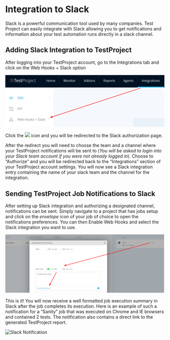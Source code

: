 # Integration to Slack

Slack is a powerful communication tool used by many companies. Test Project can easily integrate with Slack allowing you to get notifications and information about your test automation runs directly in a slack channel.

## Adding Slack Integration to TestProject

After logging into your TestProject account, go to the Integrations tab and click on the Web Hooks + Slack option

![Slack integrations](../.gitbook/assets/image%20%2822%29.png)

Click the ![](https://blog.testproject.io/wp-content/uploads/2019/03/add_to_slack.png) icon and you will be redirected to the Slack authorization page.

After the redirect you will need to choose the team and a channel where your TestProject notifications will be sent to \(_You will be asked to login into your Slack team account if you were not already logged in_\). Choose to “Authorize” and you will be redirected back to the “Integrations” section of your TestProject account settings. You will now see a Slack integration entry containing the name of your slack team and the channel for the integration.

## Sending TestProject Job Notifications to Slack

After setting up Slack integration and authorizing a designated channel, notifications can be sent. Simply navigate to a project that has jobs setup and click on the _envelope_ icon of your job of choice to open the notifications preferences. You can then Enable Web Hooks and select the Slack integration you want to use.

![](../.gitbook/assets/image%20%2880%29.png)

This is it! You will now receive a well formatted job execution summary in Slack after the job completes its execution. Here is an example of such a notification for a “Sanity” job that was executed on Chrome and IE browsers and contained 2 tests. The notification also contains a direct link to the generated TestProject report.

![Slack Notification](https://blog.testproject.io/wp-content/uploads/2019/03/chrome_s2dPcnsKJp.png)

